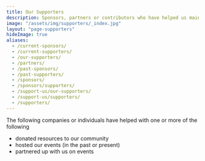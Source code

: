 ```yaml
---
title: Our Supporters
description: Sponsors, partners or contributors who have helped us maintain the largest Latinx in Tech community.
image: "/assets/img/supporters/_index.jpg"
layout: "page-supporters"
hideImage: true
aliases:
  - /current-sponsors/
  - /current-supporters/
  - /our-supporters/
  - /partners/
  - /past-sponsors/
  - /past-supporters/
  - /sponsors/
  - /sponsors/supporters/
  - /support-us/our-supporters/
  - /support-us/supporters/
  - /supporters/
---
```


The following companies or individuals have helped with one or more of the following

- donated resources to our community
- hosted our events (in the past or present)
- partnered up with us on events
